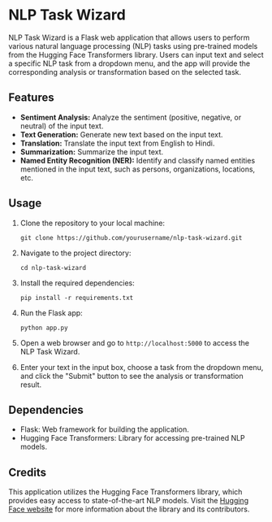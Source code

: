 # NLP Task Wizard

NLP Task Wizard is a Flask web application that allows users to perform various natural language processing (NLP) tasks using pre-trained models from the Hugging Face Transformers library. Users can input text and select a specific NLP task from a dropdown menu, and the app will provide the corresponding analysis or transformation based on the selected task.

## Features

- **Sentiment Analysis:** Analyze the sentiment (positive, negative, or neutral) of the input text.
- **Text Generation:** Generate new text based on the input text.
- **Translation:** Translate the input text from English to Hindi.
- **Summarization:** Summarize the input text.
- **Named Entity Recognition (NER):** Identify and classify named entities mentioned in the input text, such as persons, organizations, locations, etc.

## Usage

1. Clone the repository to your local machine:

    ```
    git clone https://github.com/yourusername/nlp-task-wizard.git
    ```

2. Navigate to the project directory:

    ```
    cd nlp-task-wizard
    ```

3. Install the required dependencies:

    ```
    pip install -r requirements.txt
    ```

4. Run the Flask app:

    ```
    python app.py
    ```

5. Open a web browser and go to `http://localhost:5000` to access the NLP Task Wizard.

6. Enter your text in the input box, choose a task from the dropdown menu, and click the "Submit" button to see the analysis or transformation result.

## Dependencies

- Flask: Web framework for building the application.
- Hugging Face Transformers: Library for accessing pre-trained NLP models.

## Credits

This application utilizes the Hugging Face Transformers library, which provides easy access to state-of-the-art NLP models. Visit the [Hugging Face website](https://huggingface.co/) for more information about the library and its contributors.
